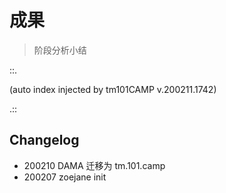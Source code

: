 # 成果
> 阶段分析小结

::.



(auto index injected by tm101CAMP v.200211.1742) 

.::



## Changelog

- 200210 DAMA 迁移为 tm.101.camp
- 200207 zoejane init
